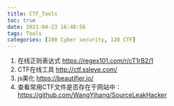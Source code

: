 ```yaml
---
title: CTF_Tools
toc: true
date: 2021-04-23 16:48:56
tags: Tools
categories: [100 Cyber security, 120 CTF]
---
```


1. 在线正则表达式  https://regex101.com/r/cT1rB2/1
1. CTF在线工具 http://ctf.ssleye.com/
1. js美化 https://beautifier.io/
1. 查看常用CTF文件是否存在于网站中：https://github.com/WangYihang/SourceLeakHacker
